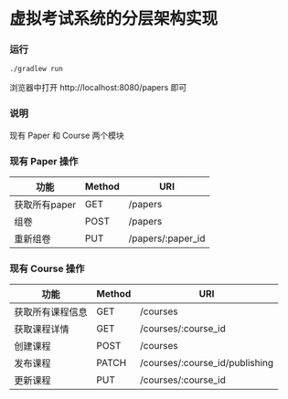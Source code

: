 # 虚拟考试系统的分层架构实现

### 运行

```bash
./gradlew run
```

浏览器中打开 http://localhost:8080/papers 即可



### 说明

现有 Paper 和 Course 两个模块


### 现有 Paper 操作

| 功能          | Method | URI               |
| ------------- | ------ | ----------------- |
| 获取所有paper | GET    | /papers           |
| 组卷          | POST   | /papers           |
| 重新组卷      | PUT    | /papers/:paper_id |

### 现有 Course 操作
| 功能          | Method | URI               |
| ------------- | ------ | ----------------- |
| 获取所有课程信息 | GET    | /courses               |
| 获取课程详情    | GET    | /courses/:course_id    |
| 创建课程       | POST   | /courses               |
| 发布课程       | PATCH  | /courses/:course_id/publishing    |
| 更新课程       | PUT    | /courses/:course_id    |